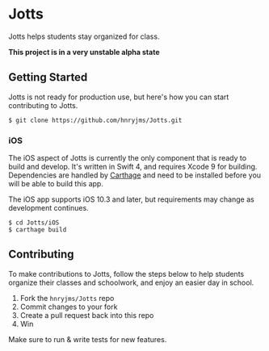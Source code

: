# Jotts
Jotts helps students stay organized for class.

**This project is in a very unstable alpha state**

## Getting Started

Jotts is not ready for production use, but here's how you can start contributing
to Jotts.

```
$ git clone https://github.com/hnryjms/Jotts.git
```

### iOS

The iOS aspect of Jotts is currently the only component that is ready to build
and develop. It's written in Swift 4, and requires Xcode 9 for building.
Dependencies are handled by [Carthage][carthage] and need to be installed
before you will be able to build this app.

The iOS app supports iOS 10.3 and later, but requirements may change as
development continues.

```
$ cd Jotts/iOS
$ carthage build
```

## Contributing

To make contributions to Jotts, follow the steps below to help students organize
their classes and schoolwork, and enjoy an easier day in school.

1. Fork the `hnryjms/Jotts` repo
1. Commit changes to your fork
1. Create a pull request back into this repo
1. Win

Make sure to run & write tests for new features.

<!--
## URL LINKS
-->
[carthage]: https://github.com/Carthage/Carthage
